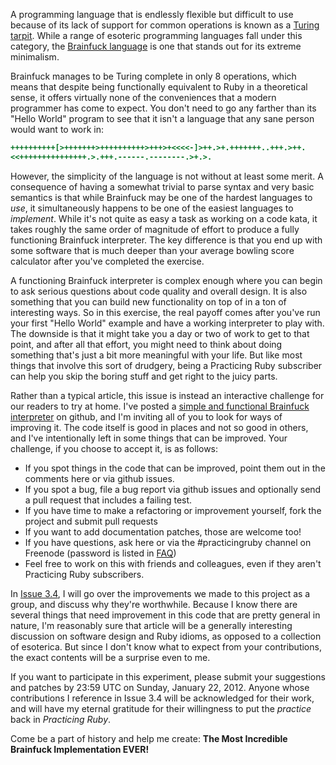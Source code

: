 A programming language that is endlessly flexible but difficult to use because
of its lack of support for common operations is known as a [Turing
tarpit](http://en.wikipedia.org/wiki/Turing_tarpit). While a range of esoteric
programming languages fall under this category, the [Brainfuck
language](http://en.wikipedia.org/wiki/Brainfuck) is one that stands out for its
extreme minimalism.

Brainfuck manages to be Turing complete in only 8 operations, which means that
despite being functionally equivalent to Ruby in a theoretical sense, it offers
virtually none of the conveniences that a modern programmer has come to expect.
You don't need to go any farther than its "Hello World" program to see that it
isn't a language that any sane person would want to work in:

```ruby
++++++++++[>+++++++>++++++++++>+++>+<<<<-]>++.>+.+++++++..+++.>++.
<<+++++++++++++++.>.+++.------.--------.>+.>.
```

However, the simplicity of the language is not without at least some merit. A
consequence of having a somewhat trivial to parse syntax and very basic
semantics is that while Brainfuck may be one of the hardest languages to *use*,
it simultaneously happens to be one of the easiest languages to *implement*.
While it's not quite as easy a task as working on a code kata, it takes roughly
the same order of magnitude of effort to produce a fully functioning Brainfuck
interpreter. The key difference is that you end up with some software that is
much deeper than your average bowling score calculator after you've completed
the exercise.

A functioning Brainfuck interpreter is complex enough where you can begin to ask
serious questions about code quality and overall design. It is also something
that you can build new functionality on top of in a ton of interesting ways. So
in this exercise, the real payoff comes after you've run your first "Hello
World" example and have a working interpreter to play with. The downside is that
it might take you a day or two of work to get to that point, and after all that
effort, you might need to think about doing something that's just a bit more
meaningful with your life. But like most things that involve this sort of
drudgery, being a Practicing Ruby subscriber can help you skip the boring stuff
and get right to the juicy parts.

Rather than a typical article, this issue is instead an interactive challenge
for our readers to try at home. I've posted a [simple and functional Brainfuck
interpreter](https://github.com/elm-city-craftworks/turing_tarpit) on github,
and I'm inviting all of you to look for ways of improving it. The code itself is
good in places and not so good in others, and I've intentionally left in some
things that can be improved. Your challenge, if you choose to accept it, is as
follows:

* If you spot things in the code that can be improved, point them out in the comments here or via github issues.
* If you spot a bug, file a bug report via github issues and optionally send a pull request that includes a  failing test.
* If you have time to make a refactoring or improvement yourself, fork the project and submit pull requests
* If you want to add documentation patches, those are welcome too!
* If you have questions, ask here or via the #practicingruby channel on Freenode (password is listed in [FAQ](http://practicingruby.com/community/faq))
* Feel free to work on this with friends and colleagues, even if they aren't Practicing Ruby subscribers.

In [Issue 3.4](http://practicingruby.com/articles/shared/ndejcopauhne), I will
go over the improvements we made to this project as a group, and discuss why
they're worthwhile. Because I know there are several things that need
improvement in this code that are pretty general in nature, I'm reasonably sure
that article will be a generally interesting discussion on software design and
Ruby idioms, as opposed to a collection of esoterica. But since I don't know
what to expect from your contributions, the exact contents will be a surprise
even to me.

If you want to participate in this experiment, please submit your suggestions
and patches by 23:59 UTC on Sunday, January 22, 2012. Anyone whose contributions I
reference in Issue 3.4 will be acknowledged for their work, and will have my
eternal gratitude for their willingness to put the *practice* back in
*Practicing Ruby*. 

Come be a part of history and help me create: **The Most Incredible Brainfuck
Implementation EVER!**
